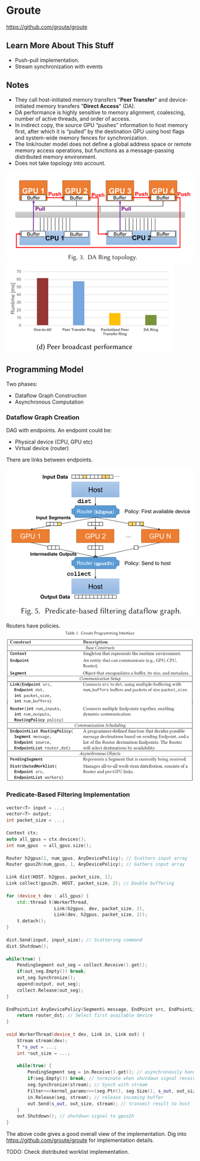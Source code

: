 # Groute

https://github.com/groute/groute

## Learn More About This Stuff

* Push-pull implementation.
* Stream synchronization with events

## Notes

* They call host-initiated memory transfers "**Peer Transfer**" and device-initiated memory transfers "**Direct Access**" (DA).
* DA performance is highly sensitive to memory alignment, coalescing, number of active threads, and order of access.
* In indirect copy, the source GPU “pushes” information to host memory first, after which it is “pulled” by the destination GPU using host flags and system-wide memory fences for synchronization.
* The link/router model does not define a global address space or remote memory access operations, but functions as a message-passing distributed memory environment.
* Does not take topology into account.

![Push-Pull](figures/push-pull.png)
![Performance-Comparison](figures/perf.png)

## Programming Model
Two phases:

* Dataflow Graph Construction
* Asynchronous Computation

### Dataflow Graph Creation
DAG with endpoints. An endpoint could be:

* Physical device (CPU, GPU etc)
* Virtual device (router)

There are links between endpoints.

![Dataflow](figures/dataflow.png)

Routers have policies.
![Programming-Interface](figures/interface.png)

### Predicate-Based Filtering Implementation

```C++
vector<T> input = ...;
vector<T> output;
int packet_size = ...;

Context ctx;
auto all_gpus = ctx.devices();
int num_gpus  = all_gpus.size();

Router h2gpus(1, num_gpus, AnyDevicePolicy); // Scatters input array
Router gpus2h(num_gpus, 1, AnyDevicePolicy); // Gathers input array 

Link dist(HOST, h2gpus, packet_size, 1);
Link collect(gpus2h, HOST, packet_size, 2); // Double buffering

for (device_t dev : all_gpus) {
    std::thread t(WorkerThread, 
                  Link(h2gpus, dev, packet_size, 2), 
                  Link(dev, h2gpus, packet_size, 2));
    t.detach();
}

dist.Send(input, input_size); // Scattering command
dist.Shutdown();

while(true) {
    PendingSegment out_seg = collect.Receive().get();
    if(out_seg.Empty()) break;
    out_seg.Synchronize();
    append(output, out_seg);
    collect.Release(out_seg);
}

EndPointList AnyDevicePolicy(Segment& message, EndPoint src, EndPointList& router_dst) {
    return router_dst; // Select first available device
}

void WorkerThread(device_t dev, Link in, Link out) {
    Stream stream(dev);
    T *s_out = ...;
    int *out_size = ...;

    while(true) {
        PendingSegment seg = in.Receive().get(); // asynchronously handle each incoming message
        if(seg.Empty()) break; // terminate when shutdown signal received
        seg.Synchronize(stream); // Synch with stream
        Filter<<<kernel_params>>>(seg.Ptr(), seg.Size(), s_out, out_size);
        in.Release(seg, stream); // release incoming buffer
        out.Send(s_out, out_size, stream); // transmit result to host
    }
    out.Shutdown(); // shutdown signal to gpus2h
}
```

The above code gives a good overall view of the implementation. Dig into https://github.com/groute/groute for implementation details.

TODO: Check distributed worklist implementation.